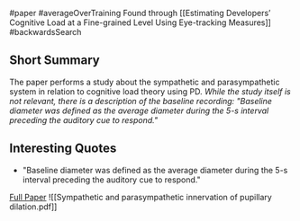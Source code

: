 #paper #averageOverTraining 
Found through [[Estimating Developers’ Cognitive Load at a Fine-grained Level Using Eye-tracking Measures]] #backwardsSearch

## Short Summary ##
The paper performs a study about the sympathetic and parasympathetic system in relation to cognitive load theory using PD.
*While the study itself is not relevant, there is a description of the baseline recording: "Baseline diameter was defined as the average diameter during the 5-s interval preceding the auditory cue to respond."*

## Interesting Quotes ##
- "Baseline diameter was defined as the average diameter during the 5-s interval preceding the auditory cue to respond."

[Full Paper](https://www.sciencedirect.com/science/article/abs/pii/S0167876003002721) ![[Sympathetic and parasympathetic innervation of pupillary dilation.pdf]]